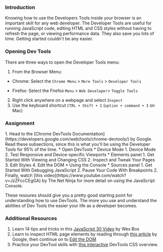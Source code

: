 ### Introduction
Knowing how to use the Developers Tools inside your browser is an important skill for any web developer. The Developer Tools are useful for running JavaScript code, editing HTML and CSS styles without having to refresh the page, or viewing performance data. They also save you lots of time. Getting started couldn't be any easier.

### Opening Dev Tools

There are three ways to open the Developer Tools menu:

1. From the Browser Menu:
  - Chrome: Select the `Chrome Menu` > `More Tools` > `Developer Tools`

  - Firefox: Select the Firefox `Menu` > `Web Developer`> `Toggle Tools`
2. Right click anywhere on a webpage and select `Inspect`
3. Use the keyboard shortcut `CTRL + Shift + I` (`option + command + I` on Mac)

### Assignment

<div class="lesson-content__panel" markdown="1">
1. Head to the [Chrome DevTools Documentation](https://developers.google.com/web/tools/chrome-devtools/) by Google. Read these subsections, since this is what you'll be using the Developer Tools for 95% of the time.
  * Open DevTools
  * Device Mode
    1. Device Mode
    2. Test Responsive and Device-specific Viewports
  * Elements panel
    1. Get Started With Viewing and Changing CSS
    2. Inspect and Tweak Your Pages
    3. Edit Styles
    4. Edit the DOM
  * Using the Console
  * Sources panel
    1. Get Started With Debugging JavaScript
    2. Pause Your Code With Breakpoints
2. Finally, watch [this video](https://www.youtube.com/watch?v=JzZFccCEgGA) by The Net Ninja for more detail on using the JavaScript Console.

These resoures should give you a pretty good starting point for understanding how to use DevTools.  The more you use and understand the abilities of Dev Tools the easier your life as a developer becomes.
</div>

### Additional Resources

1. Learn 14 tips and tricks in this [JavaScript 30 Video](https://www.youtube.com/watch?v=xkzDaKwinA8) by Wes Bos
2. Learn to inspect HTML page elements by reading through [this article](https://developers.google.com/web/tools/chrome-devtools/inspect-styles/) by Google, then continue on to [Edit the DOM](https://developers.google.com/web/tools/chrome-devtools/inspect-styles/edit-dom)
3. Practice your DevTool skills with [this interactive](https://developers.google.com/web/tools/chrome-devtools/css/)  DevTools CSS overview.
